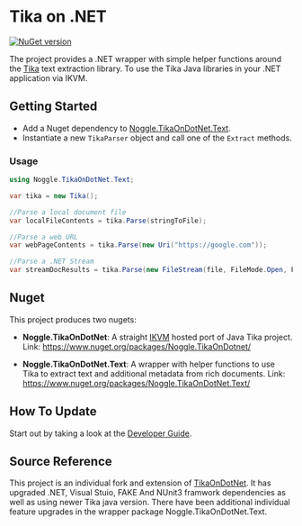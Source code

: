 Tika on .NET
============

[![NuGet version](https://badge.fury.io/nu/Noggle.TikaOnDotNet.Text.svg)](https://badge.fury.io/nu/Noggle.TikaOnDotNet.Text)

The project provides a .NET wrapper with simple helper functions around the [Tika](http://tika.apache.org/) text extraction library. To use the Tika Java libraries in your .NET application via IKVM. 

## Getting Started 

- Add a Nuget dependency to [Noggle.TikaOnDotNet.Text](https://www.nuget.org/packages/Noggle.TikaOnDotNet.Text/).
- Instantiate a new `TikaParser` object and call one of the `Extract` methods.

### Usage 
```cs
using Noggle.TikaOnDotNet.Text;

var tika = new Tika();

//Parse a local document file
var localFileContents = tika.Parse(stringToFile);

//Parse a web URL
var webPageContents = tika.Parse(new Uri("https://google.com"));

//Parse a .NET Stream
var streamDocResults = tika.Parse(new FileStream(file, FileMode.Open, FileAccess.Read));

```


## Nuget

This project produces two nugets:

- **Noggle.TikaOnDotNet**: A straight [IKVM](http://www.ikvm.net/userguide/ikvmc.html) hosted port of Java Tika project.
Link: https://www.nuget.org/packages/Noggle.TikaOnDotnet/

- **Noggle.TikaOnDotNet.Text**: A wrapper with helper functions to use Tika to extract text and additional metadata from rich documents. Link: https://www.nuget.org/packages/Noggle.TikaOnDotNet.Text/

## How To Update

Start out by taking a look at the [Developer Guide](https://github.com/whentotrade/noggle.tikaondotnet/blob/master/Developers.md). 

## Source Reference
This project is an individual fork and extension of [TikaOnDotNet](https://github.com/KevM/tikaondotnet). It has upgraded .NET, Visual Stuio, FAKE And NUnit3 framwork dependencies as well as using newer Tika java version. There have been additional individual feature upgrades in the wrapper package Noggle.TikaOnDotNet.Text.
